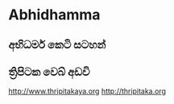 # Abhidhamma
## අභිධර්ම කෙටි සටහන් 
## ත්‍රිපිටක වෙබ් අඩවි
http://www.thripitakaya.org
http://thripitaka.org
